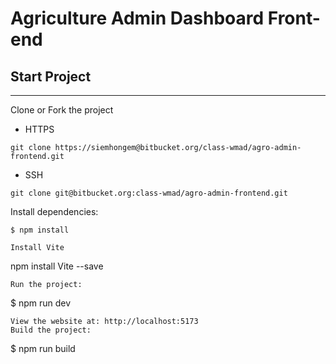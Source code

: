 # Agriculture Admin Dashboard Front-end
## Start Project
---
Clone or Fork the project
- HTTPS
````
git clone https://siemhongem@bitbucket.org/class-wmad/agro-admin-frontend.git
````
- SSH
````
git clone git@bitbucket.org:class-wmad/agro-admin-frontend.git
````
Install dependencies:
````
$ npm install
````
````
Install Vite
````
npm install Vite --save
````
Run the project:
````
$ npm run dev
````
View the website at: http://localhost:5173
Build the project:
````
$ npm run build
````
